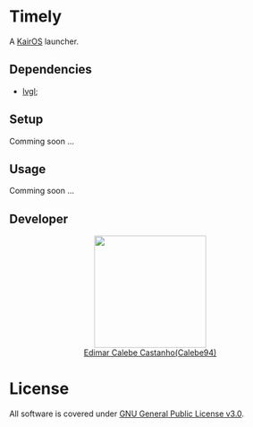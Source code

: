 # Timely

A [KairOS](https://github.com/Calebe94/KairOS.git) launcher.

## Dependencies

* [lvgl](https://github.com/lvgl/lvgl);

## Setup

Comming soon ...

## Usage

Comming soon ...

## Developer

<div style="align: center; text-align:center;">
<img src="https://github.com/Calebe94.png" width="200px" />
<div style="text-align: center;"><a href="https://github.com/Calebe94">Edimar Calebe Castanho(Calebe94)</a></div>
</div>

# License

All software is covered under [GNU General Public License v3.0](https://www.gnu.org/licenses/gpl-3.0.en.html).
